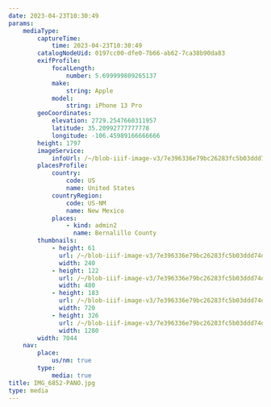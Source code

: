 ```yaml
---
date: 2023-04-23T10:30:49
params:
    mediaType:
        captureTime:
            time: 2023-04-23T10:30:49
        catalogNodeUid: 0197cc00-dfe0-7b66-ab62-7ca38b90da83
        exifProfile:
            focalLength:
                number: 5.699999809265137
            make:
                string: Apple
            model:
                string: iPhone 13 Pro
        geoCoordinates:
            elevation: 2729.2547660311957
            latitude: 35.20992777777778
            longitude: -106.45989166666666
        height: 1797
        imageService:
            infoUrl: /~/blob-iiif-image-v3/7e396336e79bc26283fc5b03ddd74d274608261e8a795bc6bf663b9e646a98e1/info.json
        placesProfile:
            country:
                code: US
                name: United States
            countryRegion:
                code: US-NM
                name: New Mexico
            places:
                - kind: admin2
                  name: Bernalillo County
        thumbnails:
            - height: 61
              url: /~/blob-iiif-image-v3/7e396336e79bc26283fc5b03ddd74d274608261e8a795bc6bf663b9e646a98e1/full/240%2C61/0/default.jpg
              width: 240
            - height: 122
              url: /~/blob-iiif-image-v3/7e396336e79bc26283fc5b03ddd74d274608261e8a795bc6bf663b9e646a98e1/full/480%2C122/0/default.jpg
              width: 480
            - height: 183
              url: /~/blob-iiif-image-v3/7e396336e79bc26283fc5b03ddd74d274608261e8a795bc6bf663b9e646a98e1/full/720%2C183/0/default.jpg
              width: 720
            - height: 326
              url: /~/blob-iiif-image-v3/7e396336e79bc26283fc5b03ddd74d274608261e8a795bc6bf663b9e646a98e1/full/1280%2C326/0/default.jpg
              width: 1280
        width: 7044
    nav:
        place:
            us/nm: true
        type:
            media: true
title: IMG_6852-PANO.jpg
type: media
---
```

